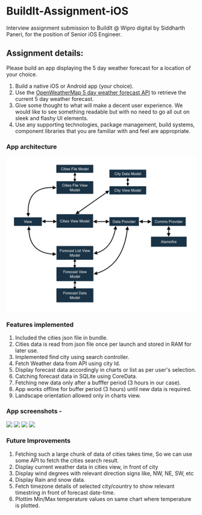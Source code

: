 # BuildIt-Assignment-iOS
Interview assignment submission to BuildIt @ Wipro digital by Siddharth Paneri, for the position of Senior iOS Engineer.

## Assignment details:
Please build an app displaying the 5 day weather forecast for a location of your choice.
1. Build a native iOS or Android app (your choice).
2. Use the <a href="http://openweathermap.org/forecast5" target= "_blank">OpenWeatherMap 5 day weather forecast API</a> to retrieve the current 5 day weather forecast.
3. Give some thought to what will make a decent user experience. We would like to see something readable but with no need to go all out on sleek and flashy UI elements.
4. Use any supporting technologies, package management, build systems, component libraries that you are familiar with and feel are appropriate.


### App architecture
<img src = "https://github.com/siddharth-paneri/BuildIt-Assignment-iOS/blob/master/Images/Architecture.png" width="600"/>


### Features implemented
1. Included the cities json file in bundle.
2. Cities data is read from json file once per launch and stored in RAM for later use.
3. Implemented find city using search controller.
4. Fetch Weather data from API using city Id.
5. Display forecast data accordingly in charts or list as per user's selection.
6. Catching forecast data in SQLite using CoreData.
7. Fetching new data only after a bufffer period (3 hours in our case).
8. App works offline for buffer period (3 hours) until new data is required.
9. Landscape orientation allowed only in charts view.


### App screenshots -
<img src = "https://github.com/siddharth-paneri/BuildIt-Assignment-iOS/blob/master/Images/IMG_1590.PNG" width="200"/>    <img src = "https://github.com/siddharth-paneri/BuildIt-Assignment-iOS/blob/master/Images/IMG_1592.PNG" width="200"/>    <img src = "https://github.com/siddharth-paneri/BuildIt-Assignment-iOS/blob/master/Images/IMG_1593.PNG" width="200"/>    <img src = "https://github.com/siddharth-paneri/BuildIt-Assignment-iOS/blob/master/Images/IMG_1594.PNG" width="200"/>
 


### Future Improvements
1. Fetching such a large chunk of data of cities takes time, So we can use some API to fetch the cities search result.
2. Display current weather data in cities view, in front of city
3. Display wind degrees with relevant direction signs like, NW, NE, SW, etc
4. Display Rain and snow data.
5. Fetch timezone details of selected city/country to show relevant timestring in front of forecast date-time.
6. Plottim Min/Max temperature values on same chart where temperature is plotted.
